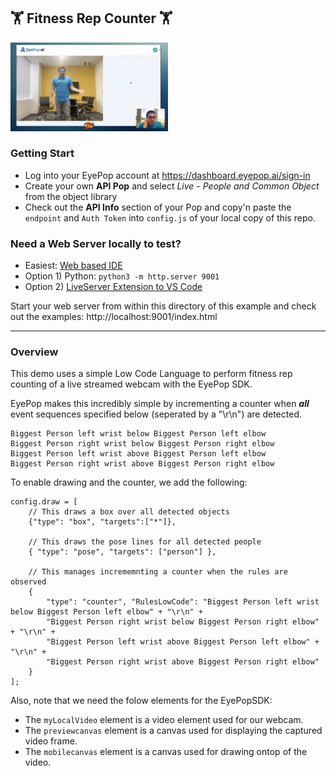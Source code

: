 ## 🏋️ Fitness Rep Counter 🏋️

<img src="./css/images/reps.gif" width="50%" />

### Getting Start

- Log into your EyePop account at https://dashboard.eyepop.ai/sign-in
- Create your own **API Pop** and select _Live - People and Common Object_ from the object library
- Check out the **API Info** section of your Pop and copy'n paste the `endpoint` and `Auth Token` into `config.js` of your local copy of this repo.

### Need a Web Server locally to test?

- Easiest: [Web based IDE](https://replit.com/)
- Option 1) Python: `python3 -m http.server 9001`
- Option 2) [LiveServer Extension to VS Code](https://marketplace.visualstudio.com/items?itemName=ritwickdey.LiveServer)

Start your web server from within this directory of this example and check out the examples: http://localhost:9001/index.html

---

### Overview

This demo uses a simple Low Code Language to perform fitness rep counting of a live streamed webcam with the EyePop SDK.

EyePop makes this incredibly simple by incrementing a counter when **_all_** event sequences specified below (seperated by a "\r\n") are detected.

```
Biggest Person left wrist below Biggest Person left elbow
Biggest Person right wrist below Biggest Person right elbow
Biggest Person left wrist above Biggest Person left elbow
Biggest Person right wrist above Biggest Person right elbow
```

To enable drawing and the counter, we add the following:

```
config.draw = [
    // This draws a box over all detected objects
    {"type": "box", "targets":["*"]},

    // This draws the pose lines for all detected people
    { "type": "pose", "targets": ["person"] },

    // This manages incrememnting a counter when the rules are observed
    {
        "type": "counter", "RulesLowCode": "Biggest Person left wrist below Biggest Person left elbow" + "\r\n" +
        "Biggest Person right wrist below Biggest Person right elbow" + "\r\n" +
        "Biggest Person left wrist above Biggest Person left elbow" + "\r\n" +
        "Biggest Person right wrist above Biggest Person right elbow"
    }
];

```

Also, note that we need the folow elements for the EyePopSDK:

- The `myLocalVideo` element is a video element used for our webcam.
- The `previewcanvas` element is a canvas used for displaying the captured video frame.
- The `mobilecanvas` element is a canvas used for drawing ontop of the video.
